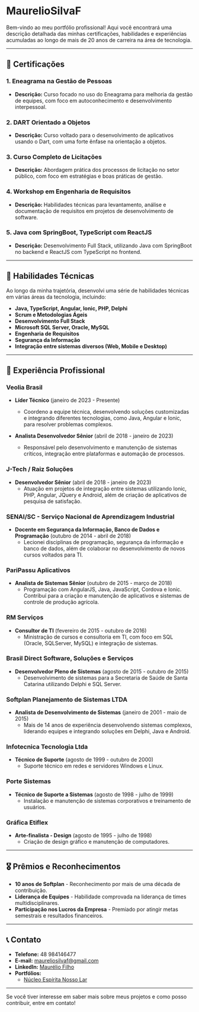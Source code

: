 # MaurelioSilvaF

Bem-vindo ao meu portfólio profissional! Aqui você encontrará uma descrição detalhada das minhas certificações, habilidades e experiências acumuladas ao longo de mais de 20 anos de carreira na área de tecnologia.

---

## 🚀 Certificações

### 1. **Eneagrama na Gestão de Pessoas**
   - **Descrição:** Curso focado no uso do Eneagrama para melhoria da gestão de equipes, com foco em autoconhecimento e desenvolvimento interpessoal.

### 2. **DART Orientado a Objetos**
   - **Descrição:** Curso voltado para o desenvolvimento de aplicativos usando o Dart, com uma forte ênfase na orientação a objetos.

### 3. **Curso Completo de Licitações**
   - **Descrição:** Abordagem prática dos processos de licitação no setor público, com foco em estratégias e boas práticas de gestão.

### 4. **Workshop em Engenharia de Requisitos**
   - **Descrição:** Habilidades técnicas para levantamento, análise e documentação de requisitos em projetos de desenvolvimento de software.

### 5. **Java com SpringBoot, TypeScript com ReactJS**
   - **Descrição:** Desenvolvimento Full Stack, utilizando Java com SpringBoot no backend e ReactJS com TypeScript no frontend.

---

## 🎯 Habilidades Técnicas

Ao longo da minha trajetória, desenvolvi uma série de habilidades técnicas em várias áreas da tecnologia, incluindo:

- **Java, TypeScript, Angular, Ionic, PHP, Delphi**
- **Scrum e Metodologias Ágeis**
- **Desenvolvimento Full Stack**
- **Microsoft SQL Server, Oracle, MySQL**
- **Engenharia de Requisitos**
- **Segurança da Informação**
- **Integração entre sistemas diversos (Web, Mobile e Desktop)**

---

## 💼 Experiência Profissional

### **Veolia Brasil**
- **Líder Técnico** (janeiro de 2023 - Presente)
  - Coordeno a equipe técnica, desenvolvendo soluções customizadas e integrando diferentes tecnologias, como Java, Angular e Ionic, para resolver problemas complexos.

- **Analista Desenvolvedor Sênior** (abril de 2018 - janeiro de 2023)
  - Responsável pelo desenvolvimento e manutenção de sistemas críticos, integração entre plataformas e automação de processos.

### **J-Tech / Raiz Soluções**
- **Desenvolvedor Sênior** (abril de 2018 - janeiro de 2023)
  - Atuação em projetos de integração entre sistemas utilizando Ionic, PHP, Angular, JQuery e Android, além de criação de aplicativos de pesquisa de satisfação.

### **SENAI/SC - Serviço Nacional de Aprendizagem Industrial**
- **Docente em Segurança da Informação, Banco de Dados e Programação** (outubro de 2014 - abril de 2018)
  - Lecionei disciplinas de programação, segurança da informação e banco de dados, além de colaborar no desenvolvimento de novos cursos voltados para TI.

### **PariPassu Aplicativos**
- **Analista de Sistemas Sênior** (outubro de 2015 - março de 2018)
  - Programação com AngularJS, Java, JavaScript, Cordova e Ionic. Contribuí para a criação e manutenção de aplicativos e sistemas de controle de produção agrícola.

### **RM Serviços**
- **Consultor de TI** (fevereiro de 2015 - outubro de 2016)
  - Ministração de cursos e consultoria em TI, com foco em SQL (Oracle, SQLServer, MySQL) e integração de sistemas.

### **Brasil Direct Software, Soluções e Serviços**
- **Desenvolvedor Pleno de Sistemas** (agosto de 2015 - outubro de 2015)
  - Desenvolvimento de sistemas para a Secretaria de Saúde de Santa Catarina utilizando Delphi e SQL Server.

### **Softplan Planejamento de Sistemas LTDA**
- **Analista de Desenvolvimento de Sistemas** (janeiro de 2001 - maio de 2015)
  - Mais de 14 anos de experiência desenvolvendo sistemas complexos, liderando equipes e integrando soluções em Delphi, Java e Android.

### **Infotecnica Tecnologia Ltda**
- **Técnico de Suporte** (agosto de 1999 - outubro de 2000)
  - Suporte técnico em redes e servidores Windows e Linux.

### **Porte Sistemas**
- **Técnico de Suporte a Sistemas** (agosto de 1998 - julho de 1999)
  - Instalação e manutenção de sistemas corporativos e treinamento de usuários.

### **Gráfica Etiflex**
- **Arte-finalista - Design** (agosto de 1995 - julho de 1998)
  - Criação de design gráfico e manutenção de computadores.

---

## 🎖️ Prêmios e Reconhecimentos

- **10 anos de Softplan** - Reconhecimento por mais de uma década de contribuição.
- **Liderança de Equipes** - Habilidade comprovada na liderança de times multidisciplinares.
- **Participação nos Lucros da Empresa** - Premiado por atingir metas semestrais e resultados financeiros.

---

## 📞 Contato

- **Telefone:** 48 984146477
- **E-mail:** [maureliosilvaf@gmail.com](mailto:maureliosilvaf@gmail.com)
- **LinkedIn:** [Maurélio Filho](https://www.linkedin.com/in/maur%C3%A9lio-filho-54b49022)
- **Portfólios:**
  - [Núcleo Espírita Nosso Lar](http://www.nenossolar.com.br)

---

Se você tiver interesse em saber mais sobre meus projetos e como posso contribuir, entre em contato!

